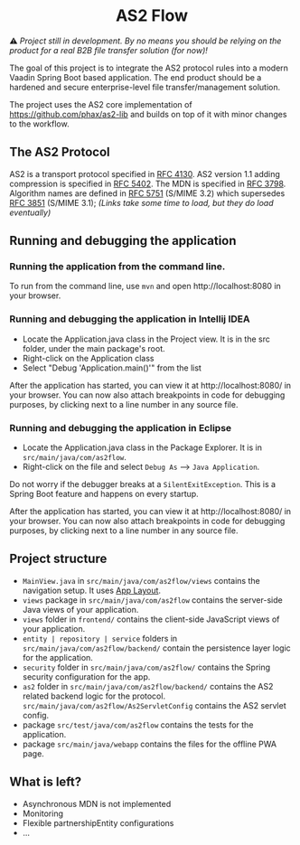 
<h1 align="center">AS2 Flow</h1>

⚠️ *Project still in development. By no means you should be relying on the product for a real B2B file transfer solution (for now)!*

The goal of this project is to integrate the AS2 protocol rules into a modern Vaadin Spring Boot based application. The end product should be a hardened and secure enterprise-level file transfer/management solution.

The project uses the AS2 core implementation of https://github.com/phax/as2-lib and builds on top of it with minor changes to the workflow.

## The AS2 Protocol
AS2 is a transport protocol specified in [RFC 4130](http://www.ietf.org/rfc/rfc4130.txt). AS2 version 1.1 adding compression is specified in [RFC 5402](http://www.ietf.org/rfc/rfc5402.txt). The MDN is specified in [RFC 3798](http://www.ietf.org/rfc/rfc3798.txt). Algorithm names are defined in [RFC 5751](https://www.ietf.org/rfc/rfc5751.txt) (S/MIME 3.2) which supersedes [RFC 3851](https://www.ietf.org/rfc/rfc3851.txt) (S/MIME 3.1);
*(Links take some time to load, but they do load eventually)*

## Running and debugging the application

### Running the application from the command line.
To run from the command line, use `mvn` and open http://localhost:8080 in your browser.

### Running and debugging the application in Intellij IDEA
- Locate the Application.java class in the Project view. It is in the src folder, under the main package's root.
- Right-click on the Application class
- Select "Debug 'Application.main()'" from the list

After the application has started, you can view it at http://localhost:8080/ in your browser. 
You can now also attach breakpoints in code for debugging purposes, by clicking next to a line number in any source file.

### Running and debugging the application in Eclipse
- Locate the Application.java class in the Package Explorer. It is in `src/main/java/com/as2flow`.
- Right-click on the file and select `Debug As` --> `Java Application`.

Do not worry if the debugger breaks at a `SilentExitException`. This is a Spring Boot feature and happens on every startup.

After the application has started, you can view it at http://localhost:8080/ in your browser.
You can now also attach breakpoints in code for debugging purposes, by clicking next to a line number in any source file.
## Project structure

- `MainView.java` in `src/main/java/com/as2flow/views` contains the navigation setup. It uses [App Layout](https://vaadin.com/components/vaadin-app-layout).
- `views` package in `src/main/java/com/as2flow` contains the server-side Java views of your application.
- `views` folder in `frontend/` contains the client-side JavaScript views of your application.
- `entity | repository | service` folders in `src/main/java/com/as2flow/backend/` contain the persistence layer logic for the application.
- `security` folder in `src/main/java/com/as2flow/` contains the Spring security configuration for the app.
- `as2` folder in `src/main/java/com/as2flow/backend/` contains the AS2 related backend logic for the protocol.  `src/main/java/com/as2flow/As2ServletConfig`  contains the AS2 servlet config.
- package `src/test/java/com/as2flow` contains the tests for the application.
- package `src/main/java/webapp` contains the files for the offline PWA page.

## What is left?
- Asynchronous MDN is not implemented
- Monitoring
- Flexible partnershipEntity configurations
- ...
